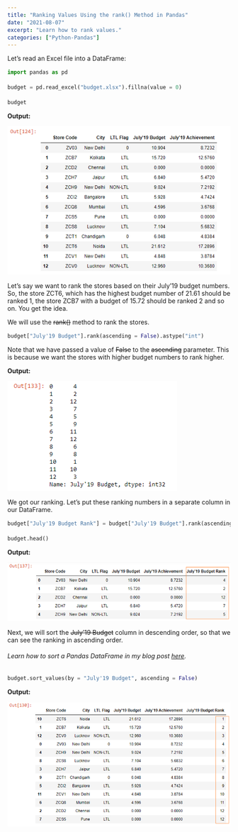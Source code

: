```yaml
---
title: "Ranking Values Using the rank() Method in Pandas"
date: "2021-08-07"
excerpt: "Learn how to rank values."
categories: ["Python-Pandas"]
---
```


Let’s read an Excel file into a DataFrame:

```py {numberLines}
import pandas as pd

budget = pd.read_excel("budget.xlsx").fillna(value = 0)

budget
```

**Output:**

![Budget](../images/pandasRank/budget.png)

Let’s say we want to rank the stores based on their July’19 budget numbers. So, the store ZCT6, which has the highest budget number of 21.61 should be ranked 1, the store ZCB7 with a budget of 15.72 should be ranked 2 and so on. You get the idea.

We will use the ~~rank()~~ method to rank the stores.

```py {numberLines}
budget["July'19 Budget"].rank(ascending = False).astype("int")
```

Note that we have passed a value of ~~False~~ to the ~~ascending~~ parameter. This is because we want the stores with higher budget numbers to rank higher.

**Output:**

![Budget](../images/pandasRank/ranking.png)

We got our ranking. Let’s put these ranking numbers in a separate column in our DataFrame.

```py {numberLines}
budget["July'19 Budget Rank"] = budget["July'19 Budget"].rank(ascending = False).astype("int")

budget.head()
```

**Output:**

![Budget](../images/pandasRank/rankingPreview.png)

Next, we will sort the ~~July’19 Budget~~ column in descending order, so that we can see the ranking in ascending order.

###### Learn how to sort a Pandas DataFrame in my blog post [here](https://hemanta.io/sort-a-pandas-dataframe-using-the-sort-values-method/).

```py {numberLines}
budget.sort_values(by = "July'19 Budget", ascending = False)
```

**Output:**

![Budget](../images/pandasRank/finalRanking.png)

